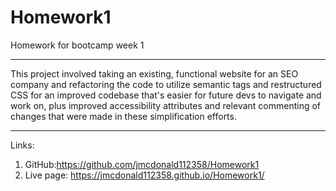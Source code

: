# Homework1
Homework for bootcamp week 1

----------------------------

This project involved taking an existing, functional website for an SEO company and refactoring the code to utilize semantic tags and restructured CSS for an improved codebase that's easier for future devs to navigate and work on, plus improved accessibility attributes and relevant commenting of changes that were made in these simplification efforts.

----------------------------

Links:

1. GitHub:https://github.com/jmcdonald112358/Homework1 
2. Live page: https://jmcdonald112358.github.io/Homework1/ 
